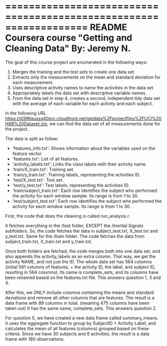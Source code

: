 ==================================================================
README
Coursera course "Getting and Cleaning Data"
By: Jeremy N.
==================================================================

The goal of this course project are enumerated in the following ways:

1) Merges the training and the test sets to create one data set.
2) Extracts only the measurements on the mean and standard deviation for each measurement.
3) Uses descriptive activity names to name the activities in the data set
4) Appropriately labels the data set with descriptive variable names.
5) From the data set in step 4, creates a second, independent tidy data set with the average of each variable for each activity and each subject.

In the following URL https://d396qusza40orc.cloudfront.net/getdata%2Fprojectfiles%2FUCI%20HAR%20Dataset.zip, we can find the data set of all measurements done for the project.

The data is split as follow:

- 'features_info.txt': Shows information about the variables used on the feature vector.
- 'features.txt': List of all features.
- 'activity_labels.txt': Links the class labels with their activity name.
- 'train/X_train.txt': Training set.
- 'train/y_train.txt': Training labels, representing the activities ID.
- 'test/X_test.txt': Test set.
- 'test/y_test.txt': Test labels, representing the activities ID.
- 'train/subject_train.txt': Each row identifies the subject who performed the activity for each window sample. Its range is from 1 to 30. 
- 'test/subject_test.txt': Each row identifies the subject who performed the activity for each window sample. Its range is from 1 to 30. 

First, the code that does the cleaning is called run_analysis.r.

It fetches everything in the /test folder, EXCEPT the /Inertial Signals subfolders. So, the code fetches the data in subject_test.txt, X_test.txt and y_test.txt.
Same for the /train folder. The code fetches the data from subject_train.txt, X_train.txt and y_train.txt.

Once both folders are fetched, the code merges both into one data set, and also appends the activity_labels as an extra column. That way, we get the activity NAME, and not just the ID.
The whole data set has 564 columns (initial 561 columns of features, + the activity ID, the label, and subject ID, resulting in 564 columns).
Its name is complete_sets, and its columns have been renamed based on the features.txt file. This answers question 1, 3 and 4.

After this, we ONLY include columns containing the means and standard deviations and remove all other columns that are features.
The result is a data frame with 89 columns in total. (meaning 475 columns have been taken out) It has the same name, complete_sets. This answers question 2.

For question 5, we have created a new data frame called summary_means. It uses the aggregate function to group by SubjectID + Activity Label, and calculates the mean of all features (columns)
grouped based on these criteria. Since we have 30 subjects and 6 activities, the result is a data frame with 180 observations.

